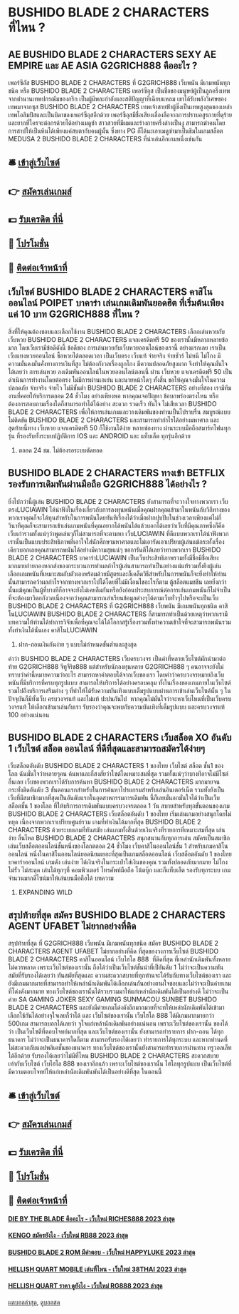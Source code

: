 # BUSHIDO BLADE 2 CHARACTERS ที่ไหน ?
## AE BUSHIDO BLADE 2 CHARACTERS SEXY AE EMPIRE และ AE ASIA G2GRICH888 คืออะไร ?
เพอร์ซิอัส BUSHIDO BLADE 2 CHARACTERS ที่ G2GRICH888 เว็บพนัน มีเกมพนันทุกชนิด หรือ BUSHIDO BLADE 2 CHARACTERS เพอร์ซีอุส เป็นชื่อของมนุษย์ผู้เป็นลูกครึ่งเทพจากตำนานเทพปกรณัมของกรีก เป็นผู้มีพละกำลังและสติปัญญาที่เฉียบแหลม เขาได้รับพลังวิเศษของเทพมาจากซุส BUSHIDO BLADE 2 CHARACTERS เทพเจ้าสายฟ้าผู้ซึ่งเป็นเทพสูงสุดของเหล่าเทพโอลิมปัสและเป็นบิดาของเพอร์ซีอุสอีกด้วย เพอร์ซีอุสมีชื่อเสียงเลื่องลือจากการปราบอสูรกายที่ดุร้ายและยากที่ใครจะต่อกรด้วยได้อย่างเมดูซ่า สาวสวยที่มีผมและร่างกายครึ่งล่างเป็นงู สามารถฆ่าคนโดยการสาปให้เป็นหินได้เพียงแค่สบตากับคนผู้นั้น ซึ่งทาง PG ก็ได้นะเอาเมดูซ่ามาเป็นธีมในเกมสล็อต MEDUSA 2 BUSHIDO BLADE 2 CHARACTERS ที่น่าเล่นอีกเกมหนึ่งเช่นกัน

## 🛎 [เข้าสู่เว็บไซต์](https://bit.ly/3SdLNi2)
## 👉 [สมัครเล่นเกมส์](https://bit.ly/3SdLNi2)
## 💵 [รับเครดิต ที่นี่](https://bit.ly/3dyRKHj)
## 👑 [โปรโมชั่น](https://bit.ly/3dyRKHj)
## 📱 [ติดต่อเจ้าหน้าที่](https://bit.ly/3dyRKHj)

## เว็บไซต์ BUSHIDO BLADE 2 CHARACTERS คาสิโนออนไลน์ POIPET บาคาร่า เล่นเกมเดิมพันยอดฮิต ที่เริ่มต้นเพียงแค่ 10 บาท G2GRICH888 ที่ไหน ?
สิ่งที่ให้คุณต้องชอบและเลือกใช้งาน BUSHIDO BLADE 2 CHARACTERS เลือกเล่นหวยกับ เว็บหวย BUSHIDO BLADE 2 CHARACTERS แจกเครดิตฟรี 50 ของเรานั้นมีหลากหลายข้อมาก โดยเว็บเรามีข้อดีดังนี้ ข้อดีของ การเล่นหวยกับเว็บหวยออนไลน์ของเรานี้ อย่างแรกเลย เราเป็นเว็บแทงหวยออนไลน์ ซื้อหวยได้ตลอดเวลา เป็นเว็บตรง เว็บแท้ จ่ายจริง จ่ายชัวร์ ไม่หนี ไม่โกง มีความมั่นคงมั่นคั่งทางการเงินที่สูง ไม่ต้องกังวลเรื่องถูกโกง มีความปลอดภัยสูงมาก จึงทำให้คุณมั่นใจได้เลยว่า การเล่นหวย ลงเดิมพันออนไลน์ในหวยออนไลน์ตอนนี้ ผ่าน เว็บหวย แจกเครดิตฟรี 50 เป็นดำเนินการทำงานโดยต่อตรง ไม่มีการผ่านเอเย่น และนายหน้าใดๆ ทั้งสิ้น ขอให้คุณจงมั่นใจในความปลอดภัย จ่ายจริง จ่ายไว ไม่มีขั้นต่ำ BUSHIDO BLADE 2 CHARACTERS อย่างที่สอง เรามีทีมงานที่คอยให้บริการตลอด 24 ชั่วโมง อย่างเพียงพอ หากคุณเจอปัญหา ข้อบกพร่องตรงไหน หรือต้องการสอบถามเรื่องใดก็สามารถทำได้ได้อย่าง สะดวก รวดเร็ว ทันใจ ไม่เสียเวลา BUSHIDO BLADE 2 CHARACTERS เพื่อให้การเล่นเกมและวางเดิมพันของท่านเป็นไปราบรื่น สมบูรณ์แบบ ไม่ติดขัด BUSHIDO BLADE 2 CHARACTERS และสามารถทำกำไรได้อย่างมหาศาล และสุดท้ายนี้ทาง เว็บหวย แจกเครดิตฟรี 50 ก็ใช้งานได้ง่าย หลายช่องทาง ผ่านระบบมือถือสมาร์ทโฟนทุกรุ่น ที่รองรับทั้งระบบปฏิบัติการ IOS และ ANDROID และ แท็บเล็ต ทุกรุ่นอีกด้วย
1. ตลอด 24 ชม. ไม่ต้องรอระบบตัดยอด

## BUSHIDO BLADE 2 CHARACTERS ทางเข้า BETFLIX รองรับการเดิมพันผ่านมือถือ G2GRICH888 ได้อย่างไร ?
ยิ่งไปกว่านี้ผู้เล่น BUSHIDO BLADE 2 CHARACTERS ยังสามารถที่จะวางใจทางพวกเรา เว็บตรงLUCIAWIN ได้น่าฟังในเรื่องเกี่ยวกับการลงทุนพนันเมื่อคุณฝากคุณเข้ามาในพนันกับวิถีทางของพวกเราคุณก็จะได้ทุนสำหรับในการพนันโดยทันทีเรื่องได้ว่าเมื่อฝากปุบปับในช่วงเวลาเพียงแค่ไม่กี่วินาทีคุณก็จะสามารถเข้าเล่นเกมพนันที่คุณอยากได้พนันได้แล้วบอกได้เลยว่าเว็บที่มีคุณภาพซึ่งก็คือเว็บเก่ารวมทั้งแน่ๆว่าพูดเล่นๆก็ไม่สามารถที่จะตามหา เว็บLUCIAWIN ที่ดีแบบพวกเราได้น่าฟังพวกเรานั้นเป็นแบบประสิทธิภาพที่เอาใจใส่นักศึกษามหาศาลและไม่เอารัดเอาเปรียบผู้เล่นแม้กระทั้งเรื่องเดียวบอกเลยคุณสามารถพนันได้อย่างมีความสุขแน่ๆ
ขอการันตีได้เลยว่าทางพวกเรา BUSHIDO BLADE 2 CHARACTERS บาคาร่าLUCIAWIN เป็นเว็บประสิทธิภาพรวมทั้งมีชื่อมีชื่อเสียงมากมายก่ายกองหากส่งของกระบวนการทำผลกำไรผู้เล่นสามารถทำเป็นอย่างแน่แท้รวมทั้งยิงผู้เล่นเลือกเกมพนันที่เหมาะสมกับตัวเองพร้อมด้วยมีสูตรและก็เคล็ดวิธีสำหรับในการพนันก็จะยิ่งทำให้ท่านนั้นสามารถคว้าผลกำไรจากทางพวกเราไปได้โดยที่ไม่มีเงื่อนไขอะไรก็ตาม ตู้สล็อตแมชชีน เลยยิ่งกว่านั้นแม้คุณเป็นผู้ที่บางทีก็อาจจะยังไม่เคยลืมกันหรือยังอ่อนประสบการณ์ต่อการเล่นเกมพนันก็ไม่จำเป็นที่จะต้องมาวิตกกังวลเนื่องจากว่าคุณสามารถเล่าเรียนข้อมูลต่างๆได้ตามเว็บทั่วๆไปหรือจะเป็นเว็บ BUSHIDO BLADE 2 CHARACTERS ที่ G2GRICH888 เว็บพนัน มีเกมพนันทุกชนิด คาสิโนLUCIAWIN BUSHIDO BLADE 2 CHARACTERS ก็สามารถทำเป็นด้วยเหตุว่าพวกเรามีบทความให้ท่านได้ทำการวิจัยเพื่อที่คุณจะได้ได้โอกาสรู้เรื่องรวมทั้งทำความเข้าใจที่จะสามารถพนันรวมทั้งทำเงินได้นั่นเอง คาสิโนLUCIAWIN
1. ฝาก-ถอนเงินกันง่าย ๆ แบบไม่กำหนดขั้นต่ำและสูงสุด

คำว่า BUSHIDO BLADE 2 CHARACTERS เว็บครบวงจร เป็นคำที่หลายเว็บไซต์มักนำมาต่อท้าย G2GRICH888 จีทูจีริช888 แต่สำหรับนักลงทุนหลาย G2GRICH888 ๆ คนอาจจะยังไม่ทราบว่าคำนี้หมายความว่าอะไร สามารถหาคำตอบได้จากเว็บของเรา โดยคำว่าครบวงจรหมายถึงเว็บพนันที่มีบริการที่ครบทุกรูปแบบ สามารถให้บริการได้อย่างครอบคลุม ทั้งในเรื่องของเกมภายในเว็บไซต์ รวมไปถึงบริการเสริมต่าง ๆ ที่ทำให้ได้รับความบันเทิงแบบเต็มรูปแบบผ่านการเข้าเล่นเว็บไซต์นั้น ๆ ในปัจจุบันก็มีทั้งเว็บ ครบวงจรแท้ และไม่แท้ ปะปนกันไป  หากคุณไม่มั่นใจว่าจะหาเว็บไหนที่เป็นเว็บครบวงจรแท้ ให้เลือกเข้ามาเล่นกับเรา รับรองว่าคุณจะพบกับความบันเทิงที่เต็มรูปแบบ และครบวงจรแท้ 100 อย่างแน่นอน

## BUSHIDO BLADE 2 CHARACTERS เว็บสล็อต XO อันดับ 1 เว็บไซต์ สล็อต ออนไลน์ ที่ดีที่สุดและสามารถสมัครได้ง่ายๆ
เว็บสล็อตอันดับ BUSHIDO BLADE 2 CHARACTERS 1 ของไทย เว็บไซต์ สล็อต ชั้น1 ของโลก ฉันมั่นใจว่าหลายๆคน ค้นหาและก็สงสัยว่าไซต์ใดเหมาะสมที่สุด รวมทั้งแน่ๆว่าบางทีอาจไม่มีไซต์อื่นเลย เว็บของพวกเราได้รับการค้นหา BUSHIDO BLADE 2 CHARACTERS มากมายจนกระทั่งติดอันดับ 3 ขั้นตอนแรกสำหรับในการค้นหาโปรแกรมสำหรับเล่นอินเตอร์เน็ต รวมทั้งยังเป็นเว็บที่มีสมาชิกมากที่สุดเป็นอันดับแรกในอุตสาหกรรมการเดิมพัน นี้ก็เลยมั่นอกมั่นใจได้ว่าเป็นเว็บสล็อตชั้น 1 ของโลก ที่ให้บริการการเดิมพันแบบครบวงจรตลอด 1 วัน สบายสำหรับทุกขั้นตอนของเกม BUSHIDO BLADE 2 CHARACTERS เว็บสล็อตอันดับ 1 ของไทย เริ่มเล่นเกมอย่างสนุกโดยไม่หยุด เนื่องจากพวกเราเปรียบศูนย์รวม เกมที่ทำเงินได้มากที่สุด BUSHIDO BLADE 2 CHARACTERS ด้วยระบบเกมที่ทันสมัย เล่นเกมทั้งสิ้นด้วยเงินจริงที่รายการที่เหมาะสมที่สุด เล่นง่าย ลื่นไหล BUSHIDO BLADE 2 CHARACTERS สนุกสนานกับทุกการเล่น สมัครเป็นสมาชิกเล่นเว็บสล็อตออนไลน์ชั้นหนึ่งของโลกตลอด 24 ชั่วโมง เว็บคาสิโนออนไลน์ชั้น 1 สำหรับเกมคาสิโนออนไลน์ หนึ่งในคาสิโนออนไลน์ยอดนิยมเยอะที่สุดเป็นเกมสล็อตออนไลน์ เว็บสล็อตอันดับ 1 ของไทย บาคาร่าออนไลน์ เกมดัง เล่นง่าย ได้เงินจริงในกระเป๋าใส่เงินของคุณ รวมทั้งปลอดภัยมากมาย ไม่โกง ไม่รั่ว ไม่สะดุด เล่นได้ทุกๆที่ คอมพิวเตอร์ โทรศัพท์มือถือ โน้ตบุ๊ก และก็แท็บเล็ต รองรับทุกระบบ เกมจำนวนมากดีไซน์มาให้เล่นบนมือถือได้
บทความ
1. EXPANDING WILD

## สรุปท้ายที่สุด สมัคร BUSHIDO BLADE 2 CHARACTERS AGENT UFABET ไม่ยากอย่างที่คิด
สรุปท้ายที่สุด ที่ G2GRICH888 เว็บพนัน มีเกมพนันทุกชนิด สมัคร BUSHIDO BLADE 2 CHARACTERS AGENT UFABET ไม่ยากอย่างที่คิด ที่สุดของวงการเว็บไซต์ BUSHIDO BLADE 2 CHARACTERS คาสิโนออนไลน์ เว็บไฮโล 888  ที่ดีดที่สุด ที่เหล่านักเดิมพันทั้งหลายไม่ควรพลาด เพราะเว็บไซต์ของเรานั้น ถือได้ว่าเป็นเว็บไซต์ชั้นนำที่เป็อันดับ 1 ไม่ว่าจะเป็นความทันสมัยที่รับรองได้เลยว่า ทันสมัยที่สุดและ ความสะดวกสบายที่ทุกท่านจะได้รับกับทางเว็บไซต์ของเรา และยังมีเกมมากมายที่สามารถทำให้เหล่านักเดิมพันได้เลือกเล่นกันอย่างตามใจชอบและไม่ว่าจะเป็นค่ายเกมที่โด่งดังมากมาย ทางเว็บไซต์ของเรานั้นได้รวบรวมมาให้แก่เหล่านักเดิมพันได้เป็นอย่างดี ไม่ว่าจะเป็นค่าย SA GAMING JOKER SEXY GAMING SUNMACOU SUNBET BUSHIDO BLADE 2 CHARACTERS และยังมีค่ายเกมโด่งดังอีกมากมายที่จะทให้เหล่านักเดิมพันได้เข้ามาเลือกใช้กันได้อย่างจุใจเลยก็ว่าได้ และ เว็บไซต์ของเรานั้น เว็บไฮโล 888 ได้มีเกมมากมายกว่า 500เกม สามารถบอกได้เลยว่า จุใจแก่เหล้านักเดิมพันอย่างแน่นอน เพราะเว็บไซต์ของเรานั้น ของได้ว่า เป็นเว็บไซตืที่ตอบโจทย์มากที่สุด และเว็บไซต์ของเรานั้น ยังสามารถทำรายการ ฝาก-ถอน ได้ทุกธนาคาร ไม่ว่าจะเป็นธนาคารใดก็ตาม สามารถรับรองได้เลยว่า ทำรายการได้ทุกระบบ และหากท่านดที่ไม่สะดวกกับแอปพลิเคชั้นของธนาคาร ทางเว็บไซต์ของเรานั้นยังสามารถทำรายการผ่านทาง ทรูวอลเล็ทได้อีกด้วย รับรองได้เลยว่าไม่มีที่ไหน BUSHIDO BLADE 2 CHARACTERS สะดวกสบายเท่ากับเว็บไซต์ เว็บไฮโล 888 ของเราอีกแล้ว เพราะเว็บไซต์ของเรานั้น ไฮโลทุกรูปแบบ เป็นเว็บไซต์ที่มีความตอบโจทย์ให้แก่เหล่านักเดิมพันพันได้เป็นอย่างดีที่สุด ในตอนนี้

## 🛎 [เข้าสู่เว็บไซต์](https://bit.ly/3SdLNi2)
## 👉 [สมัครเล่นเกมส์](https://bit.ly/3SdLNi2)
## 💵 [รับเครดิต ที่นี่](https://bit.ly/3dyRKHj)
## 👑 [โปรโมชั่น](https://bit.ly/3dyRKHj)
## 📱 [ติดต่อเจ้าหน้าที่](https://bit.ly/3dyRKHj)

#### [DIE BY THE BLADE คืออะไร - เว็บใหม่ RICHES888 2023 ล่าสุด](https://atom.io/themes/die%20by%20the%20blade%20คืออะไร%20-%20เว็บใหม่%20riches888%202023%20ล่าสุด)
#### [KENGO สมัครยังไง - เว็บใหม่ RB88 2023 ล่าสุด](https://atom.io/themes/kengo%20สมัครยังไง%20-%20เว็บใหม่%20rb88%202023%20ล่าสุด)
#### [BUSHIDO BLADE 2 ROM มีคำตอบ - เว็บใหม่ HAPPYLUKE 2023 ล่าสุด](https://atom.io/themes/bushido%20blade%202%20rom%20มีคำตอบ%20-%20เว็บใหม่%20happyluke%202023%20ล่าสุด)
#### [HELLISH QUART MOBILE เล่นที่ไหน - เว็บใหม่ 38THAI 2023 ล่าสุด](https://atom.io/themes/hellish%20quart%20mobile%20เล่นที่ไหน%20-%20เว็บใหม่%2038thai%202023%20ล่าสุด)
#### [HELLISH QUART ราคา ดูยังไง - เว็บใหม่ RG888 2023 ล่าสุด](https://atom.io/themes/hellish%20quart%20ราคา%20ดูยังไง%20-%20เว็บใหม่%20rg888%202023%20ล่าสุด)

[ผลบอลล่าสุด](https://siamsport.tv "ผลบอลล่าสุด"), [ดูบอลสด](https://siamsport.tv/ดูบอลสด "ดูบอลสด")